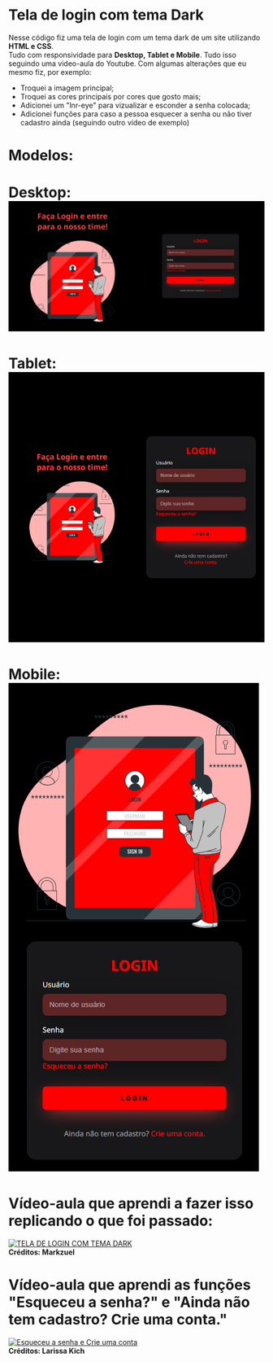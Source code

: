 # Tela de login com tema Dark
Nesse código fiz uma tela de login com um tema dark de um site utilizando **HTML e CSS**.<br>
Tudo com responsividade para **Desktop, Tablet e Mobile**. Tudo isso seguindo uma video-aula do Youtube. Com algumas alterações que eu mesmo fiz, por exemplo:<br>
- Troquei a imagem principal;<br>
- Troquei as cores principais por cores que gosto mais;<br>
- Adicionei um "lnr-eye" para vizualizar e esconder a senha colocada;<br>
- Adicionei funções para caso a pessoa esquecer a senha ou não tiver cadastro ainda (seguindo outro vídeo de exemplo)
# Modelos:
# Desktop:<br>![Preview Desktop](./preview/preview_desktop.png)
# Tablet:<br>![Preview Tablet](./preview/preview_tablet.png)
# Mobile:<br>![Preview Mobile](./preview/preview_mobile.png) 
# Vídeo-aula que aprendi a fazer isso replicando o que foi passado:
[![TELA DE LOGIN COM TEMA DARK](https://i.ytimg.com/vi/69-WfrVBli8/maxresdefault.jpg)](https://youtu.be/69-WfrVBli8)<br>**Créditos: Markzuel**
# Vídeo-aula que aprendi as funções "Esqueceu a senha?" e "Ainda não tem cadastro? Crie uma conta."
[![Esqueceu a senha e Crie uma conta](https://i.ytimg.com/vi/mpBfG3LajVA/hqdefault.jpg)](https://youtu.be/mpBfG3LajVA)<br>**Créditos: Larissa Kich**

